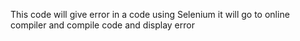 This code will give error in a  code using Selenium it will go to online compiler and compile code and display error
